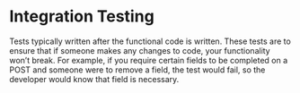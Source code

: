 # Integration Testing

Tests typically written after the functional code is written. These tests are to ensure that if someone makes any changes to code, your functionality won’t break. For example, if you require certain fields to be completed on a POST and someone were to remove a field, the test would fail, so the developer would know that field is necessary.